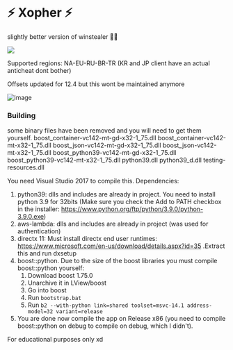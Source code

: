 
# ⚡ Xopher ⚡
slightly better version of winstealer 🤷‍♀️
 
<img src="https://flat.badgen.net/badge/LOL/BANS: 0/red?icon=terminal">

Supported regions: NA-EU-RU-BR-TR (KR and JP client have an actual anticheat dont bother)
 
Offsets updated for 12.4 but this wont be maintained anymore
 
![image](https://user-images.githubusercontent.com/26947031/156155768-17ef3fc0-5ccb-404f-8362-215e1a803f33.png)


### Building

some binary files have been removed and you will need to get them yourself.
boost_container-vc142-mt-gd-x32-1_75.dll
boost_container-vc142-mt-x32-1_75.dll
boost_json-vc142-mt-gd-x32-1_75.dll
boost_json-vc142-mt-x32-1_75.dll
boost_python39-vc142-mt-gd-x32-1_75.dll
boost_python39-vc142-mt-x32-1_75.dll
python39.dll
python39_d.dll
testing-resources.dll

You need Visual Studio 2017 to compile this.
Dependencies:
  1. python39: dlls and includes are already in project. You need to install python 3.9 for 32bits (Make sure you check the Add to PATH checkbox in the installer: https://www.python.org/ftp/python/3.9.0/python-3.9.0.exe)
  3. aws-lambda: dlls and includes are already in project (was used for authentication)
  3. directx 11: Must install directx end user runtimes: https://www.microsoft.com/en-us/download/details.aspx?id=35 .Extract this and run dxsetup
  4. boost::python. Due to the size of the boost libraries you must compile boost::python yourself:
      1. Download boost 1.75.0 
      2. Unarchive it in LView/boost
      3. Go into boost
      4. Run `bootstrap.bat`
      5. Run `b2 --with-python link=shared toolset=msvc-14.1 address-model=32 variant=release`
  5. You are done now compile the app on Release x86 (you need to compile boost::python on debug to compile on debug, which I didn't).


For educational purposes only xd
